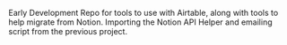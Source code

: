 Early Development Repo for tools to use with Airtable, along with tools to help migrate from Notion.
Importing the Notion API Helper and emailing script from the previous project. 